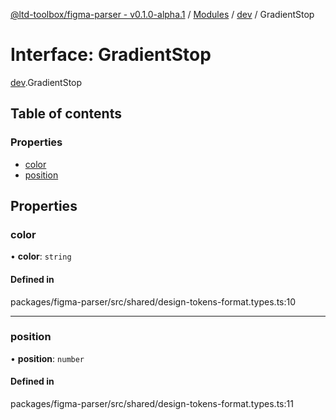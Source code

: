 [@ltd-toolbox/figma-parser - v0.1.0-alpha.1](../README.md) / [Modules](../modules.md) / [dev](../modules/dev.md) / GradientStop

# Interface: GradientStop

[dev](../modules/dev.md).GradientStop

## Table of contents

### Properties

- [color](dev.GradientStop.md#color)
- [position](dev.GradientStop.md#position)

## Properties

### color

• **color**: `string`

#### Defined in

packages/figma-parser/src/shared/design-tokens-format.types.ts:10

___

### position

• **position**: `number`

#### Defined in

packages/figma-parser/src/shared/design-tokens-format.types.ts:11
